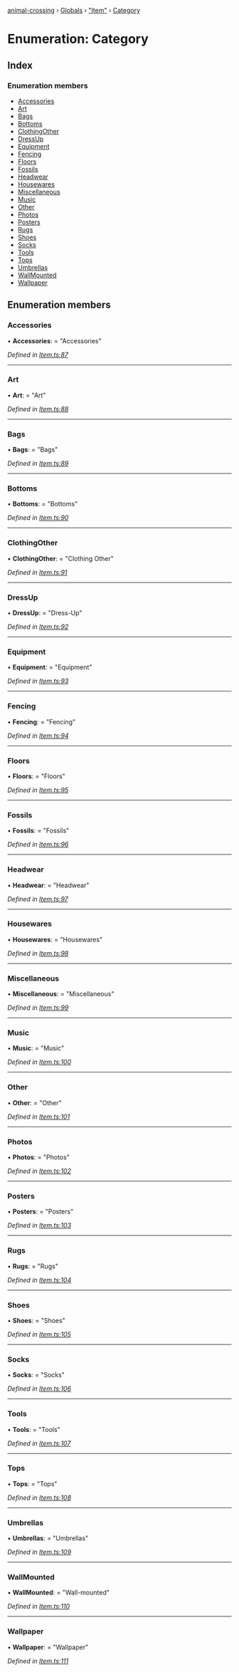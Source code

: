 [animal-crossing](../README.md) › [Globals](../globals.md) › ["Item"](../modules/_item_.md) › [Category](_item_.category.md)

# Enumeration: Category

## Index

### Enumeration members

* [Accessories](_item_.category.md#accessories)
* [Art](_item_.category.md#art)
* [Bags](_item_.category.md#bags)
* [Bottoms](_item_.category.md#bottoms)
* [ClothingOther](_item_.category.md#clothingother)
* [DressUp](_item_.category.md#dressup)
* [Equipment](_item_.category.md#equipment)
* [Fencing](_item_.category.md#fencing)
* [Floors](_item_.category.md#floors)
* [Fossils](_item_.category.md#fossils)
* [Headwear](_item_.category.md#headwear)
* [Housewares](_item_.category.md#housewares)
* [Miscellaneous](_item_.category.md#miscellaneous)
* [Music](_item_.category.md#music)
* [Other](_item_.category.md#other)
* [Photos](_item_.category.md#photos)
* [Posters](_item_.category.md#posters)
* [Rugs](_item_.category.md#rugs)
* [Shoes](_item_.category.md#shoes)
* [Socks](_item_.category.md#socks)
* [Tools](_item_.category.md#tools)
* [Tops](_item_.category.md#tops)
* [Umbrellas](_item_.category.md#umbrellas)
* [WallMounted](_item_.category.md#wallmounted)
* [Wallpaper](_item_.category.md#wallpaper)

## Enumeration members

###  Accessories

• **Accessories**: = "Accessories"

*Defined in [Item.ts:87](https://github.com/Norviah/animal-crossing/blob/3bd87eb/module/types/Item.ts#L87)*

___

###  Art

• **Art**: = "Art"

*Defined in [Item.ts:88](https://github.com/Norviah/animal-crossing/blob/3bd87eb/module/types/Item.ts#L88)*

___

###  Bags

• **Bags**: = "Bags"

*Defined in [Item.ts:89](https://github.com/Norviah/animal-crossing/blob/3bd87eb/module/types/Item.ts#L89)*

___

###  Bottoms

• **Bottoms**: = "Bottoms"

*Defined in [Item.ts:90](https://github.com/Norviah/animal-crossing/blob/3bd87eb/module/types/Item.ts#L90)*

___

###  ClothingOther

• **ClothingOther**: = "Clothing Other"

*Defined in [Item.ts:91](https://github.com/Norviah/animal-crossing/blob/3bd87eb/module/types/Item.ts#L91)*

___

###  DressUp

• **DressUp**: = "Dress-Up"

*Defined in [Item.ts:92](https://github.com/Norviah/animal-crossing/blob/3bd87eb/module/types/Item.ts#L92)*

___

###  Equipment

• **Equipment**: = "Equipment"

*Defined in [Item.ts:93](https://github.com/Norviah/animal-crossing/blob/3bd87eb/module/types/Item.ts#L93)*

___

###  Fencing

• **Fencing**: = "Fencing"

*Defined in [Item.ts:94](https://github.com/Norviah/animal-crossing/blob/3bd87eb/module/types/Item.ts#L94)*

___

###  Floors

• **Floors**: = "Floors"

*Defined in [Item.ts:95](https://github.com/Norviah/animal-crossing/blob/3bd87eb/module/types/Item.ts#L95)*

___

###  Fossils

• **Fossils**: = "Fossils"

*Defined in [Item.ts:96](https://github.com/Norviah/animal-crossing/blob/3bd87eb/module/types/Item.ts#L96)*

___

###  Headwear

• **Headwear**: = "Headwear"

*Defined in [Item.ts:97](https://github.com/Norviah/animal-crossing/blob/3bd87eb/module/types/Item.ts#L97)*

___

###  Housewares

• **Housewares**: = "Housewares"

*Defined in [Item.ts:98](https://github.com/Norviah/animal-crossing/blob/3bd87eb/module/types/Item.ts#L98)*

___

###  Miscellaneous

• **Miscellaneous**: = "Miscellaneous"

*Defined in [Item.ts:99](https://github.com/Norviah/animal-crossing/blob/3bd87eb/module/types/Item.ts#L99)*

___

###  Music

• **Music**: = "Music"

*Defined in [Item.ts:100](https://github.com/Norviah/animal-crossing/blob/3bd87eb/module/types/Item.ts#L100)*

___

###  Other

• **Other**: = "Other"

*Defined in [Item.ts:101](https://github.com/Norviah/animal-crossing/blob/3bd87eb/module/types/Item.ts#L101)*

___

###  Photos

• **Photos**: = "Photos"

*Defined in [Item.ts:102](https://github.com/Norviah/animal-crossing/blob/3bd87eb/module/types/Item.ts#L102)*

___

###  Posters

• **Posters**: = "Posters"

*Defined in [Item.ts:103](https://github.com/Norviah/animal-crossing/blob/3bd87eb/module/types/Item.ts#L103)*

___

###  Rugs

• **Rugs**: = "Rugs"

*Defined in [Item.ts:104](https://github.com/Norviah/animal-crossing/blob/3bd87eb/module/types/Item.ts#L104)*

___

###  Shoes

• **Shoes**: = "Shoes"

*Defined in [Item.ts:105](https://github.com/Norviah/animal-crossing/blob/3bd87eb/module/types/Item.ts#L105)*

___

###  Socks

• **Socks**: = "Socks"

*Defined in [Item.ts:106](https://github.com/Norviah/animal-crossing/blob/3bd87eb/module/types/Item.ts#L106)*

___

###  Tools

• **Tools**: = "Tools"

*Defined in [Item.ts:107](https://github.com/Norviah/animal-crossing/blob/3bd87eb/module/types/Item.ts#L107)*

___

###  Tops

• **Tops**: = "Tops"

*Defined in [Item.ts:108](https://github.com/Norviah/animal-crossing/blob/3bd87eb/module/types/Item.ts#L108)*

___

###  Umbrellas

• **Umbrellas**: = "Umbrellas"

*Defined in [Item.ts:109](https://github.com/Norviah/animal-crossing/blob/3bd87eb/module/types/Item.ts#L109)*

___

###  WallMounted

• **WallMounted**: = "Wall-mounted"

*Defined in [Item.ts:110](https://github.com/Norviah/animal-crossing/blob/3bd87eb/module/types/Item.ts#L110)*

___

###  Wallpaper

• **Wallpaper**: = "Wallpaper"

*Defined in [Item.ts:111](https://github.com/Norviah/animal-crossing/blob/3bd87eb/module/types/Item.ts#L111)*
